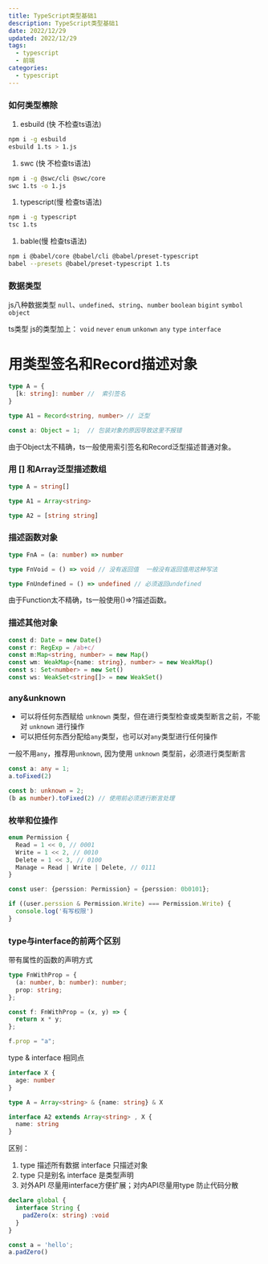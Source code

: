 ```yaml
---
title: TypeScript类型基础1
description: TypeScript类型基础1
date: 2022/12/29
updated: 2022/12/29
tags:
  - typescript
  - 前端
categories:
  - typescript
---
```


### 如何类型檫除

1.  esbuild (快 不检查ts语法)

```bash
npm i -g esbuild
esbuild 1.ts > 1.js
```

1.  swc (快 不检查ts语法)

```bash
npm i -g @swc/cli @swc/core
swc 1.ts -o 1.js
```

1.  typescript(慢 检查ts语法)

```bash
npm i -g typescript
tsc 1.ts
```

1.  bable(慢 检查ts语法)

```bash
npm i @babel/core @babel/cli @babel/preset-typescript
babel --presets @babel/preset-typescript 1.ts
```

### 数据类型

js八种数据类型 `null`、`undefined`、`string`、`number` `boolean` `bigint` `symbol` `object`

ts类型 js的类型加上： `void` `never` `enum` `unkonwn` `any` `type` `interface`

# 用类型签名和Record描述对象

```typescript
type A = {
  [k: string]: number //  索引签名
}

type A1 = Record<string, number> // 泛型

const a: Object = 1;  // 包装对象的原因导致这里不报错
```

由于Object太不精确，ts一般使用索引签名和Record泛型描述普通对象。

### 用 \[] 和Array泛型描述数组

```typescript
type A = string[]

type A1 = Array<string>

type A2 = [string string]
```

### 描述函数对象

```typescript
type FnA = (a: number) => number

type FnVoid = () => void // 没有返回值  一般没有返回值用这种写法

type FnUndefined = () => undefined // 必须返回undefined

```

由于Function太不精确，ts一般使用()=>?描述函数。

### 描述其他对象

```typescript
const d: Date = new Date()
const r: RegExp = /ab+c/
const m:Map<string, number> = new Map()
const wm: WeakMap<{name: string}, number> = new WeakMap()
const s: Set<number> = new Set()
const ws: WeakSet<string[]> = new WeakSet()

```

### any\&unknown

-   可以将任何东西赋给 `unknown` 类型，但在进行类型检查或类型断言之前，不能对 `unknown` 进行操作
-   可以把任何东西分配给`any`类型，也可以对`any`类型进行任何操作

一般不用`any`，推荐用`unknown`, 因为使用 `unknown` 类型前，必须进行类型断言

```typescript
const a: any = 1;
a.toFixed(2)

const b: unknown = 2;
(b as number).toFixed(2) // 使用前必须进行断言处理
```

### 枚举和位操作

```typescript
enum Permission {
  Read = 1 << 0, // 0001
  Write = 1 << 2, // 0010
  Delete = 1 << 3, // 0100
  Manage = Read | Write | Delete, // 0111
}

const user: {perssion: Permission} = {perssion: 0b0101};

if ((user.perssion & Permission.Write) === Permission.Write) {
  console.log('有写权限')
}

```

### type与interface的前两个区别

带有属性的函数的声明方式

```typescript
type FnWithProp = {
  (a: number, b: number): number;
  prop: string;
};

const f: FnWithProp = (x, y) => {
  return x * y;
};

f.prop = "a";

```

type & interface 相同点

```typescript
interface X {
  age: number
}

type A = Array<string> & {name: string} & X

interface A2 extends Array<string> , X {
  name: string
}


```

区别：

1.  type 描述所有数据 interface 只描述对象
2.  type 只是别名 interface 是类型声明
3.  对外API 尽量用interface方便扩展；对内API尽量用type 防止代码分散

```typescript
declare global {
  interface String {
    padZero(x: string) :void
  }
}

const a = 'hello';
a.padZero()
```
